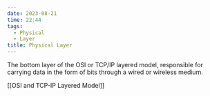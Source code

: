 ```yaml
---
date: 2023-08-21
time: 22:44
tags:
  - Physical
  - Layer
title: Physical Layer
---
```

The bottom layer of the OSI or TCP/IP layered model, responsible for carrying data in the form of bits through a wired or wireless medium.

[[OSI and TCP-IP Layered Model]] 